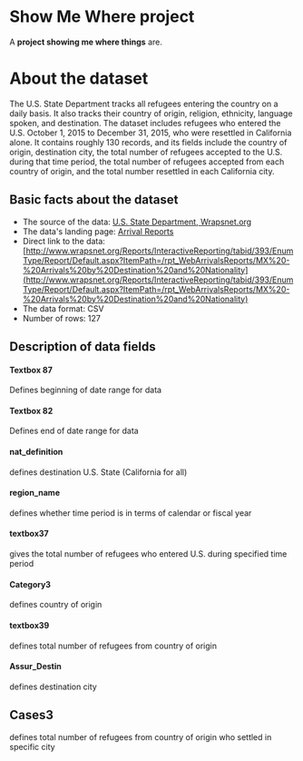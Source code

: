 # Show Me Where project

A **project showing me where things** are.

# About the dataset

The U.S. State Department tracks all refugees entering the country on a daily basis. It also tracks their country of origin, religion, ethnicity, language spoken, and destination. The dataset includes refugees who entered the U.S. October 1, 2015 to December 31, 2015, who were resettled in California alone. It contains roughly 130 records, and its fields include the country of origin, destination city, the total number of refugees accepted to the U.S. during that time period, the total number of refugees accepted from each country of origin, and the total number resettled in each California city.  

## Basic facts about the dataset

- The source of the data: [U.S. State Department, Wrapsnet.org](http://www.wrapsnet.org/Reports/InteractiveReporting/tabid/393/Default.aspx)
- The data's landing page: [Arrival Reports](http://www.wrapsnet.org/Reports/InteractiveReporting/tabid/393/EnumType/Report/Default.aspx?ItemPath=/rpt_WebArrivalsReports/MX%20-%20Arrivals%20by%20Destination%20and%20Nationality)
- Direct link to the data: [http://www.wrapsnet.org/Reports/InteractiveReporting/tabid/393/EnumType/Report/Default.aspx?ItemPath=/rpt_WebArrivalsReports/MX%20-%20Arrivals%20by%20Destination%20and%20Nationality](http://www.wrapsnet.org/Reports/InteractiveReporting/tabid/393/EnumType/Report/Default.aspx?ItemPath=/rpt_WebArrivalsReports/MX%20-%20Arrivals%20by%20Destination%20and%20Nationality)
- The data format: CSV
- Number of rows: 127

## Description of data fields

#### Textbox 87 

Defines beginning of date range for data

#### Textbox 82 

Defines end of date range for data

#### nat_definition

defines destination U.S. State (California for all)

#### region_name

defines whether time period is in terms of calendar or fiscal year

#### textbox37  

gives the total number of refugees who entered U.S. during specified time period


#### Category3 

defines country of origin

#### textbox39

defines total number of refugees from country of origin

#### Assur_Destin

defines destination city

## Cases3

defines total number of refugees from country of origin who settled in specific city

